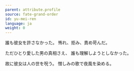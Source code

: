```yaml
---
parent: attribute.profile
source: fate-grand-order
id: yu-mei-ren
language: ja
weight: 0
---
```


誰も彼女を許さなかった。
怖れ、拒み、責め苛んだ。

ただひとり愛した男の真相さえ、
誰も理解しようとしなかった。

故に彼女は人の世を呪う。
憎しみの歌で夜風を染める。
